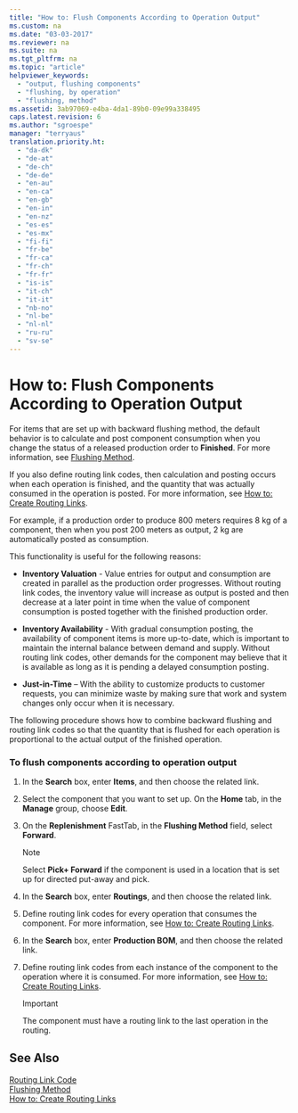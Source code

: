 ```yaml
---
title: "How to: Flush Components According to Operation Output"
ms.custom: na
ms.date: "03-03-2017"
ms.reviewer: na
ms.suite: na
ms.tgt_pltfrm: na
ms.topic: "article"
helpviewer_keywords: 
  - "output, flushing components"
  - "flushing, by operation"
  - "flushing, method"
ms.assetid: 3ab97069-e4ba-4da1-89b0-09e99a338495
caps.latest.revision: 6
ms.author: "sgroespe"
manager: "terryaus"
translation.priority.ht: 
  - "da-dk"
  - "de-at"
  - "de-ch"
  - "de-de"
  - "en-au"
  - "en-ca"
  - "en-gb"
  - "en-in"
  - "en-nz"
  - "es-es"
  - "es-mx"
  - "fi-fi"
  - "fr-be"
  - "fr-ca"
  - "fr-ch"
  - "fr-fr"
  - "is-is"
  - "it-ch"
  - "it-it"
  - "nb-no"
  - "nl-be"
  - "nl-nl"
  - "ru-ru"
  - "sv-se"
---
```

# How to: Flush Components According to Operation Output
For items that are set up with backward flushing method, the default behavior is to calculate and post component consumption when you change the status of a released production order to **Finished**. For more information, see [Flushing Method](../Topic/\($%20T_27_5417%20Flushing%20Method%20$\).md).  
  
 If you also define routing link codes, then calculation and posting occurs when each operation is finished, and the quantity that was actually consumed in the operation is posted. For more information, see [How to: Create Routing Links](../DesignAndEngineering/how-to-create-routing-links.md).  
  
 For example, if a production order to produce 800 meters requires 8 kg of a component, then when you post 200 meters as output, 2 kg are automatically posted as consumption.  
  
 This functionality is useful for the following reasons:  
  
-   **Inventory Valuation** \- Value entries for output and consumption are created in parallel as the production order progresses. Without routing link codes, the inventory value will increase as output is posted and then decrease at a later point in time when the value of component consumption is posted together with the finished production order.  
  
-   **Inventory Availability** \- With gradual consumption posting, the availability of component items is more up\-to\-date, which is important to maintain the internal balance between demand and supply. Without routing link codes, other demands for the component may believe that it is available as long as it is pending a delayed consumption posting.  
  
-   **Just\-in\-Time** – With the ability to customize products to customer requests, you can minimize waste by making sure that work and system changes only occur when it is necessary.  
  
 The following procedure shows how to combine backward flushing and routing link codes so that the quantity that is flushed for each operation is proportional to the actual output of the finished operation.  
  
### To flush components according to operation output  
  
1.  In the **Search** box, enter **Items**, and then choose the related link.  
  
2.  Select the component that you want to set up. On the **Home** tab, in the **Manage** group, choose **Edit**.  
  
3.  On the **Replenishment** FastTab, in the **Flushing Method** field, select **Forward**.  
  
    > [!NOTE]  
    >  Select **Pick\+ Forward** if the component is used in a location that is set up for directed put\-away and pick.  
  
4.  In the **Search** box, enter **Routings**, and then choose the related link.  
  
5.  Define routing link codes for every operation that consumes the component. For more information, see [How to: Create Routing Links](../DesignAndEngineering/how-to-create-routing-links.md).  
  
6.  In the **Search** box, enter **Production BOM**, and then choose the related link.  
  
7.  Define routing link codes from each instance of the component to the operation where it is consumed. For more information, see [How to: Create Routing Links](../DesignAndEngineering/how-to-create-routing-links.md).  
  
    > [!IMPORTANT]  
    >  The component must have a routing link to the last operation in the routing.  
  
## See Also  
 [Routing Link Code](../Topic/\($%20T_5407_19%20Routing%20Link%20Code%20$\).md)   
 [Flushing Method](../Topic/\($%20T_27_5417%20Flushing%20Method%20$\).md)   
 [How to: Create Routing Links](../DesignAndEngineering/how-to-create-routing-links.md)
